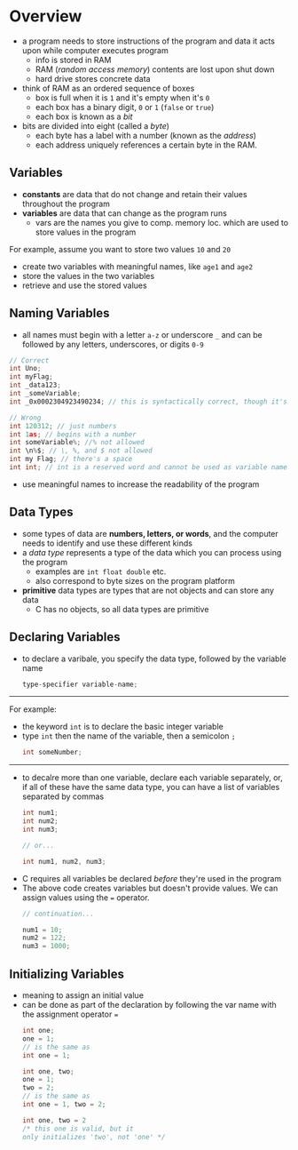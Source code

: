 # Overview
* a program needs to store instructions of the program and data it acts upon while computer executes program
    * info is stored in RAM
    * RAM (*random access memory*) contents are lost upon shut down
    * hard drive stores concrete data
* think of RAM as an ordered sequence of boxes
    * box is full when it is `1` and it's empty when it's `0`
    * each box has a binary digit, `0` or `1` (`false` or `true`)
    * each box is known as a *bit*
* bits are divided into eight (called a *byte*)
    * each byte has a label with a number (known as the *address*)
    * each address uniquely references a certain byte in the RAM.

## Variables

* **constants** are data that do not change and retain their values throughout the program
* **variables** are data that can change as the program runs
    * vars are the names you give to comp. memory loc. which are used to store values in the program

For example, assume you want to store two values `10` and `20`
* create two variables with meaningful names, like `age1` and `age2`
* store the values in the two variables
* retrieve and use the stored values

## Naming Variables
* all names must begin with a letter `a-z` or underscore `_` and can be followed by any letters, underscores, or digits `0-9`
```c
// Correct
int Uno;
int myFlag;
int _data123;
int _someVariable;
int _0x0002304923490234; // this is syntactically correct, though it's not meaningful

// Wrong
int 120312; // just numbers
int 1as; // begins with a number
int someVariable%; //% not allowed
int \n%$; // \, %, and $ not allowed
int my Flag; // there's a space
int int; // int is a reserved word and cannot be used as variable name
```

* use meaningful names to increase the readability of the program

## Data Types
* some types of data are **numbers, letters, or words**, and the computer needs to identify and use these different kinds
* a *data type* represents a type of the data which you can process using the program
    * examples are `int float double` etc.
    * also correspond to byte sizes on the program platform
* **primitive** data types are types that are not objects and can store any data
    * C has no objects, so all data types are primitive

## Declaring Variables
* to declare a varibale, you specify the data type, followed by the variable name
    ```c
    type-specifier variable-name;
    ```
---
For example:
* the keyword `int` is to declare the basic integer variable
* type `int` then the name of the variable, then a semicolon `;`
    ```c
    int someNumber;
    ```
---
* to decalre more than one variable, declare each variable separately, or, if all of these have the same data type, you can have a list of variables separated by commas
    ```c
    int num1;
    int num2;
    int num3;

    // or...

    int num1, num2, num3;
    ```
* C requires all variables be declared *before* they're used in the program
* The above code creates variables but doesn't provide values. We can assign values using the `=` operator.
    ```c
    // continuation...

    num1 = 10;
    num2 = 122;
    num3 = 1000;
    ```

## Initializing Variables
* meaning to assign an initial value
* can be done as part of the declaration by following the var name with the assignment operator `=`
    ```c
    int one;
    one = 1;
    // is the same as
    int one = 1;

    int one, two;
    one = 1;
    two = 2;
    // is the same as
    int one = 1, two = 2;

    int one, two = 2
    /* this one is valid, but it
    only initializes 'two', not 'one' */
    ```